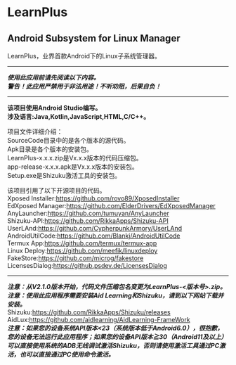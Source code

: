 # LearnPlus
## Android Subsystem for Linux Manager
LearnPlus，业界首款Android下的Linux子系统管理器。  
****************************************************************************
***使用此应用前请先阅读以下内容。***  
***警告！此应用严禁用于非法用途！不听劝阻，后果自负！***
****************************************************************************
**该项目使用Android Studio编写。**  
**涉及语言:Java,Kotlin,JavaScript,HTML,C/C++。**  

项目文件详细介绍：  
SourceCode目录中的是各个版本的源代码。  
Apk目录是各个版本的安装包。  
LearnPlus-x.x.x.zip是Vx.x.x版本的代码压缩包。  
app-release-x.x.x.apk是Vx.x.x版本的安装包。  
Setup.exe是Shizuku激活工具的安装包。  

该项目引用了以下开源项目的代码。  
Xposed Installer:https://github.com/rovo89/XposedInstaller  
EdXposed Manager:https://github.com/ElderDrivers/EdXposedManager   
AnyLauncher:https://github.com/tumuyan/AnyLauncher  
Shizuku-API:https://github.com/RikkaApps/Shizuku-API  
UserLAnd:https://github.com/CypherpunkArmory/UserLAnd  
AndroidUtilCode:https://github.com/Blankj/AndroidUtilCode  
Termux App:https://github.com/termux/termux-app  
Linux Deploy:https://github.com/meefik/linuxdeploy  
FakeStore:https://github.com/microg/fakestore  
LicensesDialog:https://github.psdev.de/LicensesDialog  
**************************************************************************** 
***注意：从V2.1.0版本开始，代码文件压缩包名变更为LearnPlus-<版本号>.zip。***   
***注意：使用此应用程序需要安装Aid Learning和Shizuku，请到以下网站下载并安装。***  
Shizuku:https://github.com/RikkaApps/Shizuku/releases  
AidLux:https://github.com/aidlearning/AidLearning-FrameWork   
***注意：如果您的设备系统API版本<23（系统版本低于Android6.0），很抱歉，您的设备无法运行此应用程序；如果您的设备API版本≧30（Android11及以上）可以直接使用系统的ADB无线调试激活Shizuku，否则请使用激活工具通过PC激活，也可以直接通过PC使用命令激活。***  
